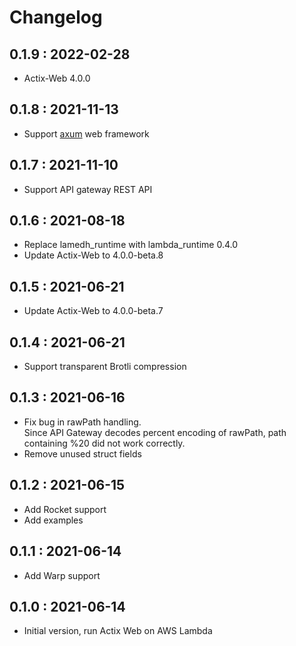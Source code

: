 # Changelog

## 0.1.9 : 2022-02-28

- Actix-Web 4.0.0

## 0.1.8 : 2021-11-13

- Support [axum](target/release/examples/axum) web framework

## 0.1.7 : 2021-11-10

- Support API gateway REST API

## 0.1.6 : 2021-08-18

- Replace lamedh\_runtime with lambda\_runtime 0.4.0
- Update Actix-Web to 4.0.0-beta.8

## 0.1.5 : 2021-06-21

- Update Actix-Web to 4.0.0-beta.7

## 0.1.4 : 2021-06-21

- Support transparent Brotli compression

## 0.1.3 : 2021-06-16

- Fix bug in rawPath handling.\
  Since API Gateway decodes percent encoding of rawPath, path containing %20 did not work correctly.
- Remove unused struct fields

## 0.1.2 : 2021-06-15

- Add Rocket support
- Add examples

## 0.1.1 : 2021-06-14

- Add Warp support

## 0.1.0 : 2021-06-14

- Initial version, run Actix Web on AWS Lambda
